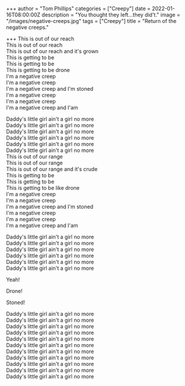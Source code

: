 +++
author = "Tom Phillips"
categories = ["Creepy"]
date = 2022-01-16T08:00:00Z
description = "You thought they left...they did't."
image = "/images/negative-creeps.jpg"
tags = ["Creepy"]
title = "Return of the negative creeps."

+++
This is out of our reach  
This is out of our reach  
This is out of our reach and it's grown  
This is getting to be  
This is getting to be  
This is getting to be drone  
I'm a negative creep  
I'm a negative creep  
I'm a negative creep and I'm stoned  
I'm a negative creep  
I'm a negative creep  
I'm a negative creep and I'am

Daddy's little girl ain't a girl no more  
Daddy's little girl ain't a girl no more  
Daddy's little girl ain't a girl no more  
Daddy's little girl ain't a girl no more  
Daddy's little girl ain't a girl no more  
Daddy's little girl ain't a girl no more  
This is out of our range  
This is out of our range  
This is out of our range and it's crude  
This is getting to be  
This is getting to be  
This is getting to be like drone  
I'm a negative creep  
I'm a negative creep  
I'm a negative creep and I'm stoned  
I'm a negative creep  
I'm a negative creep  
I'm a negative creep and I'am

Daddy's little girl ain't a girl no more  
Daddy's little girl ain't a girl no more  
Daddy's little girl ain't a girl no more  
Daddy's little girl ain't a girl no more  
Daddy's little girl ain't a girl no more  
Daddy's little girl ain't a girl no more

Yeah!

Drone!

Stoned!

Daddy's little girl ain't a girl no more  
Daddy's little girl ain't a girl no more  
Daddy's little girl ain't a girl no more  
Daddy's little girl ain't a girl no more  
Daddy's little girl ain't a girl no more  
Daddy's little girl ain't a girl no more  
Daddy's little girl ain't a girl no more  
Daddy's little girl ain't a girl no more  
Daddy's little girl ain't a girl no more  
Daddy's little girl ain't a girl no more  
Daddy's little girl ain't a girl no more